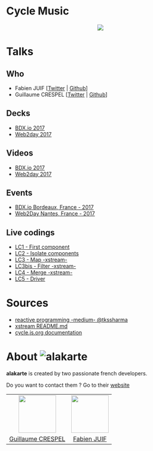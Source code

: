 # Cycle Music
<p align="center">
  <a href="https://cycle-music.herokuapp.com/" target="_blank">
    <img src="https://camo.githubusercontent.com/2a8c61df946fcafb9f83a2fa4e71a7f934e07039/687474703a2f2f7a7570696d616765732e6e65742f75702f31372f34352f783635352e706e67" />
  </a>
</p>

# Talks
## Who
 - Fabien JUIF [[Twitter](https://twitter.com/fabienjuif) | [Github](https://github.com/fabienjuif)]
 - Guillaume CRESPEL [[Twitter](https://twitter.com/guillaumcrespel) | [Github](https://github.com/guillaumecrespel)]

## Decks
 - [BDX.io 2017](https://docs.google.com/presentation/d/1QipKxyUIcntcfenZPb6IzpMv11nKSCUyfVfB5VIgaWI/edit?usp=sharing)
 - [Web2day 2017](https://docs.google.com/presentation/d/1ffUXgs4dimSTOKi3RtfW_6FYeabH9mQs19S1Om2-73k/edit?usp=sharing)

## Videos
 - [BDX.io 2017](https://www.youtube.com/watch?v=-tYCelZCKbU&index=20&list=PLUJzERpatfsW5PbUcMAIOIqfCoqS7K1F1)
 - [Web2day 2017](https://www.youtube.com/watch?v=7NzPu-wQrNo)

## Events
 - [BDX.io Bordeaux, France - 2017](https://www.bdx.io/#/)
 - [Web2Day Nantes, France - 2017](https://web2day.co/)

## Live codings
 - [LC1 - First component](https://github.com/alakarteio/cycle-music/pull/45)
 - [LC2 - Isolate components](https://github.com/alakarteio/cycle-music/pull/42)
 - [LC3 - Map -xstream-](https://github.com/alakarteio/cycle-music/pull/46)
 - [LC3bis - Filter -xstream-](https://github.com/alakarteio/cycle-music/pull/47)
 - [LC4 - Merge -xstream-](https://github.com/alakarteio/cycle-music/pull/43)
 - [LC5 - Driver](https://github.com/alakarteio/cycle-music/pull/44)

# Sources
 - [reactive programming -medium- @tkssharma](https://medium.com/@tkssharma/reactive-programming-rx-js-introduction-32bf963eee1b)
 - [xstream README.md](https://github.com/staltz/xstream)
 - [cycle.js.org documentation](https://cycle.js.org/getting-started.html)

# About ![alakarte](https://i.imgur.com/PKlqzvj.png)
**alakarte** is created by two passionate french developers.

Do you want to contact them ? Go to their [website](http://alakarte.io)

<table border="0">
 <tr>
  <td align="center"><img src="https://avatars1.githubusercontent.com/u/26094222?s=460&v=4" width="100" /></td>
  <td align="center"><img src="https://avatars1.githubusercontent.com/u/17828231?s=460&v=4" width="100" /></td>
 </tr>
 <tr>
  <td align="center"><a href="https://github.com/guillaumecrespel">Guillaume CRESPEL</a></td>
  <td align="center"><a href="https://github.com/fabienjuif">Fabien JUIF</a></td>
</table>

